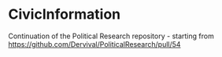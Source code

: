 # CivicInformation
Continuation of the Political Research repository - starting from https://github.com/Dervival/PoliticalResearch/pull/54
